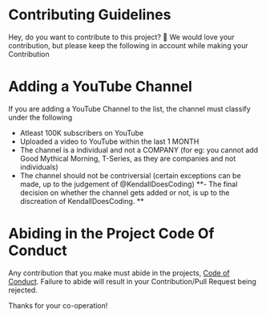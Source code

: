 # Contributing Guidelines
Hey, do you want to contribute to this project? 👋
We would love your contribution, but please keep the following in account while making your Contribution

# Adding a YouTube Channel
If you are adding a YouTube Channel to the list, the channel must classify under the following
- Atleast 100K subscribers on YouTube
- Uploaded a video to YouTube within the last 1 MONTH
- The channel is a individual and not a COMPANY (for eg: you cannot add Good Mythical Morning, T-Series, as they are companies and not individuals)
- The channel should not be contriversial (certain exceptions can be made, up to the judgement of @KendallDoesCoding)
**- The final decision on whether the channel gets added or not, is up to the discreation of KendallDoesCoding. **

# Abiding in the Project Code Of Conduct
Any contribution that you make must abide in the projects, [Code of Conduct](/CODE_OF_CONDUCT.md). Failure to abide will result in your Contribution/Pull Request being rejected.

Thanks for your co-operation!
